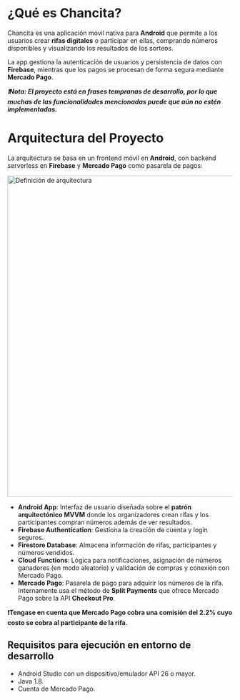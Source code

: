 # ¿Qué es Chancita?

Chancita es una aplicación móvil nativa para **Android** que permite a los usuarios crear **rifas digitales** o participar en ellas, comprando números disponibles y visualizando los resultados de los sorteos.

La app gestiona la autenticación de usuarios y persistencia de datos con **Firebase**, mientras que los pagos se procesan de forma segura mediante **Mercado Pago**.

***❗Nota: El proyecto está en frases tempranas de desarrollo, por lo que muchas de las funcionalidades mencionadas puede que aún no estén implementadas.***

# Arquitectura del Proyecto

La arquitectura se basa en un frontend móvil en **Android**, con backend serverless en **Firebase** y **Mercado Pago** como pasarela de pagos:

<img width="1280" height="720" alt="Definición de arquitectura" src="https://github.com/user-attachments/assets/3a245d78-73e1-4d93-a13f-92494e288b49" />

- **Android App**: Interfaz de usuario diseñada sobre el **patrón arquitectónico MVVM** donde los organizadores crean rifas y los participantes compran números además de ver resultados.  
- **Firebase Authentication**: Gestiona la creación de cuenta y login seguros.
- **Firestore Database**: Almacena información de rifas, participantes y números vendidos.
- **Cloud Functions**: Lógica para notificaciones, asignación de números ganadores (en modo aleatorio) y validación de compras y conexión con Mercado Pago.
- **Mercado Pago**: Pasarela de pago para adquirir los números de la rifa. Internamente usa el método de **Split Payments** que ofrece Mercado Pago sobre la API **Checkout Pro**.

**❗Tengase en cuenta que Mercado Pago cobra una comisión del 2.2% cuyo costo se cobra al participante de la rifa.**

## Requisitos para ejecución en entorno de desarrollo
- Android Studio con un dispositivo/emulador API 26 o mayor.
- Java 1.8.
- Cuenta de Mercado Pago.
